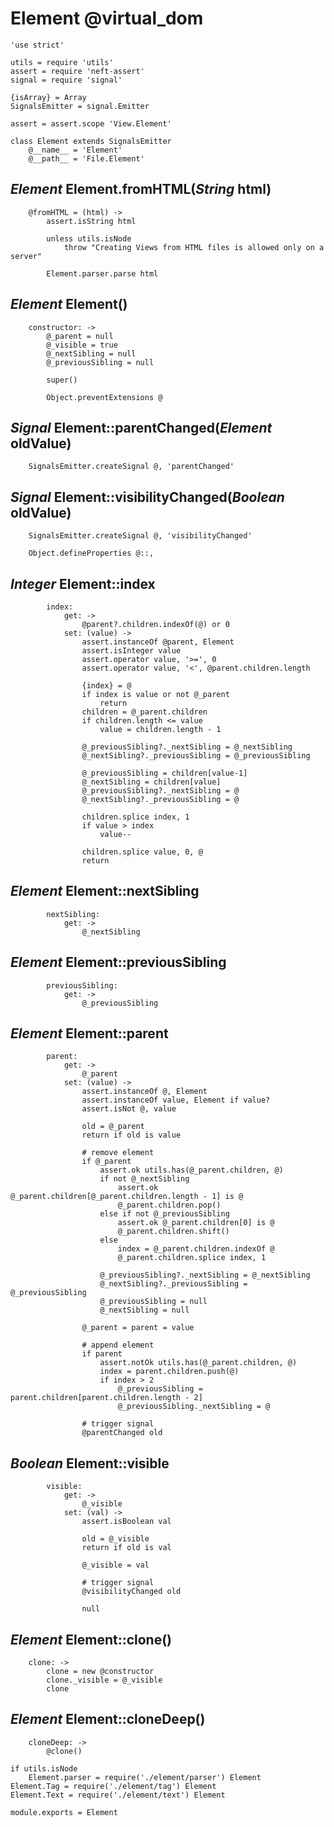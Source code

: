 Element @virtual_dom
====================

	'use strict'

	utils = require 'utils'
	assert = require 'neft-assert'
	signal = require 'signal'

	{isArray} = Array
	SignalsEmitter = signal.Emitter

	assert = assert.scope 'View.Element'

	class Element extends SignalsEmitter
		@__name__ = 'Element'
		@__path__ = 'File.Element'

*Element* Element.fromHTML(*String* html)
-----------------------------------------

		@fromHTML = (html) ->
			assert.isString html

			unless utils.isNode
				throw "Creating Views from HTML files is allowed only on a server"

			Element.parser.parse html

*Element* Element()
-------------------

		constructor: ->
			@_parent = null
			@_visible = true
			@_nextSibling = null
			@_previousSibling = null

			super()

			Object.preventExtensions @

*Signal* Element::parentChanged(*Element* oldValue)
---------------------------------------------------

		SignalsEmitter.createSignal @, 'parentChanged'

*Signal* Element::visibilityChanged(*Boolean* oldValue)
-------------------------------------------------------

		SignalsEmitter.createSignal @, 'visibilityChanged'

		Object.defineProperties @::,

*Integer* Element::index
------------------------

			index:
				get: ->
					@parent?.children.indexOf(@) or 0
				set: (value) ->
					assert.instanceOf @parent, Element
					assert.isInteger value
					assert.operator value, '>=', 0
					assert.operator value, '<', @parent.children.length

					{index} = @
					if index is value or not @_parent
						return
					children = @_parent.children
					if children.length <= value
						value = children.length - 1

					@_previousSibling?._nextSibling = @_nextSibling
					@_nextSibling?._previousSibling = @_previousSibling

					@_previousSibling = children[value-1]
					@_nextSibling = children[value]
					@_previousSibling?._nextSibling = @
					@_nextSibling?._previousSibling = @

					children.splice index, 1
					if value > index
						value--

					children.splice value, 0, @
					return

*Element* Element::nextSibling
------------------------------

			nextSibling:
				get: ->
					@_nextSibling

*Element* Element::previousSibling
----------------------------------

			previousSibling:
				get: ->
					@_previousSibling

*Element* Element::parent
-------------------------

			parent:
				get: ->
					@_parent
				set: (value) ->
					assert.instanceOf @, Element
					assert.instanceOf value, Element if value?
					assert.isNot @, value

					old = @_parent
					return if old is value

					# remove element
					if @_parent
						assert.ok utils.has(@_parent.children, @)
						if not @_nextSibling
							assert.ok @_parent.children[@_parent.children.length - 1] is @
							@_parent.children.pop()
						else if not @_previousSibling
							assert.ok @_parent.children[0] is @
							@_parent.children.shift()
						else
							index = @_parent.children.indexOf @
							@_parent.children.splice index, 1

						@_previousSibling?._nextSibling = @_nextSibling
						@_nextSibling?._previousSibling = @_previousSibling
						@_previousSibling = null
						@_nextSibling = null

					@_parent = parent = value

					# append element
					if parent
						assert.notOk utils.has(@_parent.children, @)
						index = parent.children.push(@)
						if index > 2
							@_previousSibling = parent.children[parent.children.length - 2]
							@_previousSibling._nextSibling = @

					# trigger signal
					@parentChanged old

*Boolean* Element::visible
--------------------------

			visible:
				get: ->
					@_visible
				set: (val) ->
					assert.isBoolean val

					old = @_visible
					return if old is val

					@_visible = val

					# trigger signal
					@visibilityChanged old

					null

*Element* Element::clone()
--------------------------

		clone: ->
			clone = new @constructor
			clone._visible = @_visible
			clone

*Element* Element::cloneDeep()
------------------------------

		cloneDeep: ->
			@clone()

	if utils.isNode
		Element.parser = require('./element/parser') Element
	Element.Tag = require('./element/tag') Element
	Element.Text = require('./element/text') Element

	module.exports = Element
